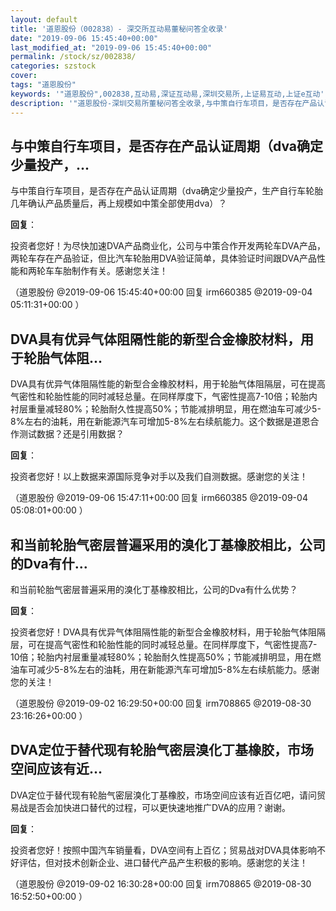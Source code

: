 ```yaml
---
layout: default
title: '道恩股份（002838）- 深交所互动易董秘问答全收录'
date: "2019-09-06 15:45:40+00:00"
last_modified_at: "2019-09-06 15:45:40+00:00"
permalink: /stock/sz/002838/
categories: szstock
cover: 
tags: "道恩股份"
keywords: '"道恩股份",002838,互动易,深证互动易,深圳交易所,上证易互动,上证e互动'
description: '"道恩股份-深圳交易所董秘问答全收录,与中策自行车项目，是否存在产品认证周期（dva确定少量投产，生产自行车轮胎几年确认产品质量后，再上规模如中策全部使用dva）？"'
---
```


## 与中策自行车项目，是否存在产品认证周期（dva确定少量投产，...

与中策自行车项目，是否存在产品认证周期（dva确定少量投产，生产自行车轮胎几年确认产品质量后，再上规模如中策全部使用dva）？

**回复**：

投资者您好！为尽快加速DVA产品商业化，公司与中策合作开发两轮车DVA产品，两轮车存在产品验证，但比汽车轮胎用DVA验证简单，具体验证时间跟DVA产品性能和两轮车车胎制作有关。感谢您关注！ 

（道恩股份  @2019-09-06 15:45:40+00:00 回复 irm660385  @2019-09-04 05:11:31+00:00 ）

## DVA具有优异气体阻隔性能的新型合金橡胶材料，用于轮胎气体阻...

DVA具有优异气体阻隔性能的新型合金橡胶材料，用于轮胎气体阻隔层，可在提高气密性和轮胎性能的同时减轻总量。在同样厚度下，气密性提高7-10倍；轮胎内衬层重量减轻80%；轮胎耐久性提高50%；节能减排明显，用在燃油车可减少5-8%左右的油耗，用在新能源汽车可增加5-8%左右续航能力。这个数据是道恩合作测试数据？还是引用数据？

**回复**：

投资者您好！以上数据来源国际竞争对手以及我们自测数据。感谢您的关注！ 

（道恩股份  @2019-09-06 15:47:11+00:00 回复 irm660385  @2019-09-04 05:08:01+00:00 ）

## 和当前轮胎气密层普遍采用的溴化丁基橡胶相比，公司的Dva有什...

和当前轮胎气密层普遍采用的溴化丁基橡胶相比，公司的Dva有什么优势？

**回复**：

投资者您好！DVA具有优异气体阻隔性能的新型合金橡胶材料，用于轮胎气体阻隔层，可在提高气密性和轮胎性能的同时减轻总量。在同样厚度下，气密性提高7-10倍；轮胎内衬层重量减轻80%；轮胎耐久性提高50%；节能减排明显，用在燃油车可减少5-8%左右的油耗，用在新能源汽车可增加5-8%左右续航能力。感谢您的关注！ 

（道恩股份  @2019-09-02 16:29:50+00:00 回复 irm708865  @2019-08-30 23:16:26+00:00 ）

## DVA定位于替代现有轮胎气密层溴化丁基橡胶，市场空间应该有近...

DVA定位于替代现有轮胎气密层溴化丁基橡胶，市场空间应该有近百亿吧，请问贸易战是否会加快进口替代的过程，可以更快速地推广DVA的应用？谢谢。

**回复**：

投资者您好！按照中国汽车销量看，DVA空间有上百亿；贸易战对DVA具体影响不好评估，但对技术创新企业、进口替代产品产生积极的影响。感谢您的关注！ 

（道恩股份  @2019-09-02 16:30:28+00:00 回复 irm708865  @2019-08-30 16:52:50+00:00 ）

